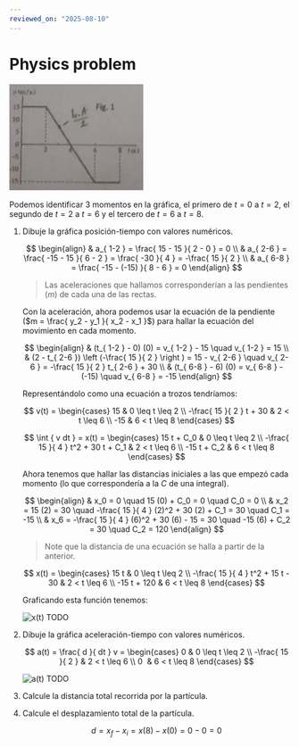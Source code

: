 ```yaml
---
reviewed_on: "2025-08-10"
---
```


# Physics problem

![graph](college/ASES/assets/Jairo/01_01-velocity_graph.jpg)

Podemos identificar $3$ momentos en la gráfica, el primero de $t = 0$ a $t = 2$, el segundo de $t = 2$ a $t = 6$ y el tercero de $t = 6$ a $t = 8$.

1. Dibuje la gráfica posición-tiempo con valores numéricos.


	$$
	\begin{align}
		& a_{ 1-2 } = \frac{ 15 - 15 }{ 2 - 0 } = 0 \\
		& a_{ 2-6 } = \frac{ -15 - 15 }{ 6 - 2 } = \frac{ -30 }{ 4 } = -\frac{ 15 }{ 2 } \\
		& a_{ 6-8 } = \frac{ -15 - (-15) }{ 8 - 6 } = 0
	\end{align}
	$$

	> Las aceleraciones que hallamos corresponderían a las pendientes ($m$) de cada una de las rectas.

	Con la aceleración, ahora podemos usar la ecuación de la pendiente ($m = \frac{ y_2 - y_1 }{ x_2 - x_1 }$) para hallar la ecuación del movimiento en cada momento.

	$$
	\begin{align}
		& (t_{ 1-2 } - 0) (0) = v_{ 1-2 } - 15 \quad v_{ 1-2 } = 15 \\
		& (2 - t_{ 2-6 }) \left (-\frac{ 15 }{ 2 } \right ) = 15 - v_{ 2-6 } \quad v_{ 2-6 } = -\frac{ 15 }{ 2 } t_{ 2-6 } + 30 \\
		& (t_{ 6-8 } - 6) (0) = v_{ 6-8 } - (-15) \quad v_{ 6-8 } = -15
	\end{align}
	$$

	Representándolo como una ecuación a trozos tendríamos:

	$$
	v(t) = \begin{cases}
			15                       & 0 \leq t \leq 2 \\
			-\frac{ 15 }{ 2 } t + 30 & 2 < t \leq 6 \\
			-15                      & 6 < t \leq 8
		\end{cases}
	$$

	$$
	\int { v dt } = x(t) = \begin{cases}
			15 t + C_0                         & 0 \leq t \leq 2 \\
			-\frac{ 15 }{ 4 } t^2 + 30 t + C_1 & 2 < t \leq 6 \\
			-15 t + C_2                        & 6 < t \leq 8
		\end{cases}
	$$

	Ahora tenemos que hallar las distancias iniciales a las que empezó cada momento (lo que correspondería a la $C$ de una integral).

	$$
	\begin{align}
		& x_0 = 0 \quad 15 (0) + C_0 = 0 \quad C_0 = 0 \\
		& x_2 = 15 (2) = 30 \quad -\frac{ 15 }{ 4 } (2)^2 + 30 (2) + C_1 = 30 \quad C_1 = -15 \\
		& x_6 = -\frac{ 15 }{ 4 } (6)^2 + 30 (6) - 15 = 30 \quad -15 (6) + C_2 = 30 \quad C_2 = 120
	\end{align}
	$$

	> Note que la distancia de una ecuación se halla a partir de la anterior.

	$$
	x(t) = \begin{cases}
			15 t                              & 0 \leq t \leq 2 \\
			-\frac{ 15 }{ 4 } t^2 + 15 t - 30 & 2 < t \leq 6 \\
			-15 t + 120                       & 6 < t \leq 8
		\end{cases}
	$$

	Graficando esta función tenemos:

	![$x(t)$](college/ASES/Jairo/01_02-distance_graph.jpg) TODO

2. Dibuje la gráfica aceleración-tiempo con valores numéricos.

	$$
	a(t) = \frac{ d }{ dt } v = \begin{cases}
			0                 & 0 \leq t \leq 2 \\
			-\frac{ 15 }{ 2 } & 2 < t \leq 6 \\
			0                 & 6 < t \leq 8
		\end{cases}
	$$

	![$a(t)$](college/ASES/Jairo/01_03-acceleration_graph.jpg) TODO

3. Calcule la distancia total recorrida por la partícula.

4. Calcule el desplazamiento total de la partícula.

	$$
	d = x_f - x_i = x(8) - x(0) = 0 - 0 = 0
	$$
